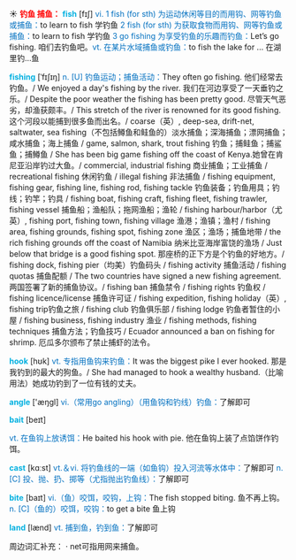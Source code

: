 ☀ <font color="red">**钓鱼 捕鱼：**</font>
<font color="sky blue">**fish**</font> [fɪʃ] 
<font color="#0070c0">vi. 1 fish (for sth) 为运动休闲等目的而用钩、网等钓鱼或捕鱼：</font>to learn to fish 学钓鱼 <font color="#0070c0">2 fish (for sth) 为获取食物而用钩、网等钓鱼或捕鱼：</font>to learn to fish 学钓鱼 <font color="#0070c0">3 go fishing 为享受钓鱼的乐趣而钓鱼：</font>Let’s go fishing. 咱们去钓鱼吧。<font color="#0070c0">vt. 在某片水域捕鱼或钓鱼：</font>to fish the lake for ... 在湖里钓…鱼
           
<font color="sky blue">**fishing**</font> [ˈfɪʃɪŋ]
<font color="#0070c0">n. [U] 钓鱼运动；捕鱼活动：</font>They often go fishing. 他们经常去钓鱼。/ We enjoyed a day's fishing by the river. 我们在河边享受了一天垂钓之乐。/ Despite the poor weather the fishing has been pretty good. 尽管天气恶劣，却渔获颇丰。/ This stretch of the river is renowned for its good fishing. 这个河段以能捕到很多鱼而出名。/ coarse（英）, deep-sea, drift-net, saltwater, sea fishing（不包括鳟鱼和鲑鱼的）淡水捕鱼；深海捕鱼；漂网捕鱼；咸水捕鱼；海上捕鱼 / game, salmon, shark, trout fishing 钓鱼；捕鲑鱼；捕鲨鱼；捕鳟鱼 / She has been big game fishing off the coast of Kenya.她曾在肯尼亚沿岸钓过大鱼。/ commercial, industrial fishing 商业捕鱼；工业捕鱼 / recreational fishing 休闲钓鱼 / illegal fishing 非法捕鱼 / fishing equipment, fishing gear, fishing line, fishing rod, fishing tackle 钓鱼装备；钓鱼用具；钓线；钓竿；钓具 / fishing boat, fishing craft, fishing fleet, fishing trawler, fishing vessel 捕鱼船；渔船队；拖网渔船；渔轮 / fishing harbour/harbor（尤英）, fishing port, fishing town, fishing village 渔港；渔镇；渔村 / fishing area, fishing grounds, fishing spot, fishing zone 渔区；渔场；捕鱼地带 / the rich fishing grounds off the coast of Namibia 纳米比亚海岸富饶的渔场 / Just below that bridge is a good fishing spot. 那座桥的正下方是个钓鱼的好地方。/ fishing dock, fishing pier（均美）钓鱼码头 / fishing activity 捕鱼活动 / fishing quotas 捕鱼配额 / The two countries have signed a new fishing agreement. 两国签署了新的捕鱼协议。/ fishing ban 捕鱼禁令 / fishing rights 钓鱼权 / fishing licence/license 捕鱼许可证 / fishing expedition, fishing holiday（英）, fishing trip钓鱼之旅 / fishing club 钓鱼俱乐部 / fishing lodge 钓鱼者暂住的小屋 / fishing business, fishing industry 渔业 / fishing methods, fishing techniques 捕鱼方法；钓鱼技巧 / Ecuador announced a ban on fishing for shrimp. 厄瓜多尔颁布了禁止捕虾的法令。

<font color="sky blue">**hook**</font> [hʊk] 
<font color="#0070c0">vt. 专指用鱼钩来钓鱼：</font>It was the biggest pike I ever hooked. 那是我钓到的最大的狗鱼。/ She had managed to hook a wealthy husband.（比喻用法）她成功钓到了一位有钱的丈夫。

<font color="sky blue">**angle**</font> ['æŋɡl] 
<font color="#0070c0">vi.（常用go angling）（用鱼钩和钓线）钓鱼：</font>了解即可

<font color="sky blue">**bait**</font> [beɪt]

<font color="#0070c0">vt. 在鱼钩上放诱饵：</font>He baited his hook with pie. 他在鱼钩上装了点馅饼作钓饵。

<font color="sky blue">**cast**</font> [kɑːst] 
<font color="#0070c0">vt.＆vi. 将钓鱼线的一端（如鱼钩）投入河流等水体中：</font>了解即可 <font color="#0070c0">n. [C] 投、抛、扔、掷等（尤指抛出钓鱼线）：</font>了解即可

<font color="sky blue">**bite**</font> [baɪt] 
<font color="#0070c0">vi.（鱼）咬饵，咬钩，上钩：</font>The fish stopped biting. 鱼不再上钩。<font color="#0070c0">n. [C]（鱼的）咬饵，咬钩：</font>to get a bite 鱼上钩 

<font color="sky blue">**land**</font> [lænd] 
<font color="#0070c0">vt. 捕到鱼，钓到鱼：</font>了解即可

周边词汇补充：
· net可指用网来捕鱼。
